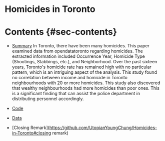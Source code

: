 # Homicides in Toronto

# Contents {#sec-contents}

-   [Summary](https://github.com/UtopianYoungChung/Homicides-in-Toronto#summary)
In Toronto, there have been many homicides. This paper examined data from opendatatoronto regarding homicides. The extracted information included Occurrence Year, Homicide Type (Shootings, Stabbings, etc.), and Neighborhood. Over the past sixteen years, Toronto's homicide rate has remained high with no particular pattern, which is an intriguing aspect of the analysis. This study found no correlation between income and homicide in Toronto neighbourhoods with 20 or more homicides. This study also discovered that wealthy neighbourhoods had more homicides than poor ones. This is a significant finding that can assist the police department in distributing personnel accordingly.

-   [Code](https://github.com/UtopianYoungChung/Homicides-in-Toronto#code)

-   [Data](https://github.com/UtopianYoungChung/Homicides-in-Toronto#data)

-   [Closing Remark](https://github.com/UtopianYoungChung/Homicides-in-Toronto#closing remark)
